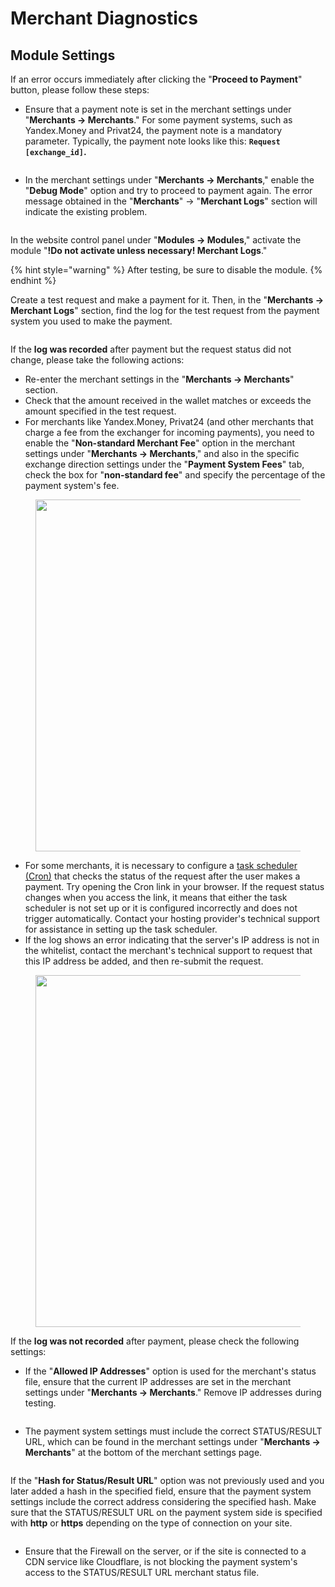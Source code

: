 # Merchant Diagnostics

## Module Settings

If an error occurs immediately after clicking the "**Proceed to Payment**" button, please follow these steps:

* Ensure that a payment note is set in the merchant settings under "**Merchants → Merchants**." For some payment systems, such as Yandex.Money and Privat24, the payment note is a mandatory parameter. Typically, the payment note looks like this: **`Request [exchange_id]`.**

<figure><img src="../../../.gitbook/assets/image (902)_eng.png" alt=""><figcaption></figcaption></figure>

* In the merchant settings under "**Merchants → Merchants**," enable the "**Debug Mode**" option and try to proceed to payment again. The error message obtained in the "**Merchants**" → "**Merchant Logs**" section will indicate the existing problem.

<figure><img src="../../../.gitbook/assets/image (1232)_eng.png" alt=""><figcaption></figcaption></figure>

In the website control panel under "**Modules → Modules**," activate the module "**!Do not activate unless necessary! Merchant Logs**."

{% hint style="warning" %}
After testing, be sure to disable the module.
{% endhint %}

Create a test request and make a payment for it. Then, in the "**Merchants → Merchant Logs**" section, find the log for the test request from the payment system you used to make the payment.

<figure><img src="../../../.gitbook/assets/image (1106)_eng.png" alt=""><figcaption></figcaption></figure>

If the **log was recorded** after payment but the request status did not change, please take the following actions:

* Re-enter the merchant settings in the "**Merchants → Merchants**" section.
* Check that the amount received in the wallet matches or exceeds the amount specified in the test request.
* For merchants like Yandex.Money, Privat24 (and other merchants that charge a fee from the exchanger for incoming payments), you need to enable the "**Non-standard Merchant Fee**" option in the merchant settings under "**Merchants → Merchants**," and also in the specific exchange direction settings under the "**Payment System Fees**" tab, check the box for "**non-standard fee**" and specify the percentage of the payment system's fee.

<figure><img src="../../../.gitbook/assets/image (978)_eng.png" alt="" width="563"><figcaption></figcaption></figure>

* For some merchants, it is necessary to configure a [task scheduler (Cron)](https://premium.gitbook.io/rukovodstvo-polzovatelya/osnovnye-nastroiki/faq/kak-sozdat-zadanie-cron-na-servere) that checks the status of the request after the user makes a payment. Try opening the Cron link in your browser. If the request status changes when you access the link, it means that either the task scheduler is not set up or it is configured incorrectly and does not trigger automatically. Contact your hosting provider's technical support for assistance in setting up the task scheduler.
* If the log shows an error indicating that the server's IP address is not in the whitelist, contact the merchant's technical support to request that this IP address be added, and then re-submit the request.

<figure><img src="../../../.gitbook/assets/image (1268)_eng.png" alt="" width="563"><figcaption></figcaption></figure>

If the **log was not recorded** after payment, please check the following settings:

* If the "**Allowed IP Addresses**" option is used for the merchant's status file, ensure that the current IP addresses are set in the merchant settings under "**Merchants → Merchants**." Remove IP addresses during testing.

<figure><img src="../../../.gitbook/assets/image (958)_eng.png" alt=""><figcaption></figcaption></figure>

* The payment system settings must include the correct STATUS/RESULT URL, which can be found in the merchant settings under "**Merchants → Merchants**" at the bottom of the merchant settings page.

<figure><img src="../../../.gitbook/assets/image (1014)_eng.png" alt=""><figcaption></figcaption></figure>

If the "**Hash for Status/Result URL**" option was not previously used and you later added a hash in the specified field, ensure that the payment system settings include the correct address considering the specified hash. Make sure that the STATUS/RESULT URL on the payment system side is specified with **http** or **https** depending on the type of connection on your site.

<figure><img src="../../../.gitbook/assets/image (894)_eng.png" alt=""><figcaption></figcaption></figure>

* Ensure that the Firewall on the server, or if the site is connected to a CDN service like Cloudflare, is not blocking the payment system's access to the STATUS/RESULT URL merchant status file.